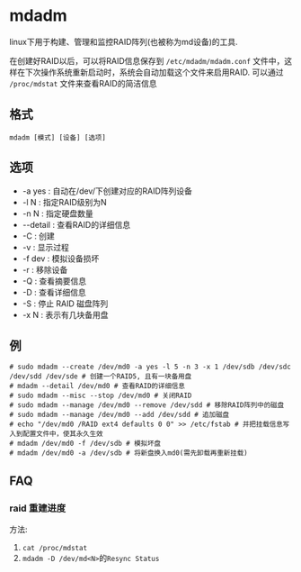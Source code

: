 # mdadm
linux下用于构建、管理和监控RAID阵列(也被称为md设备)的工具.

在创建好RAID以后，可以将RAID信息保存到 `/etc/mdadm/mdadm.conf` 文件中，这样在下次操作系统重新启动时，系统会自动加载这个文件来启用RAID.
可以通过 `/proc/mdstat` 文件来查看RAID的简洁信息 

## 格式

    mdadm [模式] [设备] [选项]

## 选项

- -a yes : 自动在/dev/下创建对应的RAID阵列设备
- -l N : 指定RAID级别为N
- -n N : 指定硬盘数量
- --detail : 查看RAID的详细信息 
- -C : 创建
- -v : 显示过程
- -f dev : 模拟设备损坏
- -r : 移除设备
- -Q : 查看摘要信息
- -D : 查看详细信息
- -S : 停止 RAID 磁盘阵列
- -x N : 表示有几块备用盘

## 例

    # sudo mdadm --create /dev/md0 -a yes -l 5 -n 3 -x 1 /dev/sdb /dev/sdc /dev/sdd /dev/sde # 创建一个RAID5, 且有一块备用盘
    # mdadm --detail /dev/md0 # 查看RAID的详细信息
    # sudo mdadm --misc --stop /dev/md0 # 关闭RAID
    # sudo mdadm --manage /dev/md0 --remove /dev/sdd # 移除RAID阵列中的磁盘
    # sudo mdadm --manage /dev/md0 --add /dev/sdd # 追加磁盘
    # echo "/dev/md0 /RAID ext4 defaults 0 0" >> /etc/fstab # 并把挂载信息写入到配置文件中，使其永久生效
    # mdadm /dev/md0 -f /dev/sdb # 模拟坏盘
    # mdadm /dev/md0 -a /dev/sdb # 将新盘换入md0(需先卸载再重新挂载)

## FAQ
### raid 重建进度
方法:
1. `cat /proc/mdstat`
1. `mdadm -D /dev/md<N>`的`Resync Status`